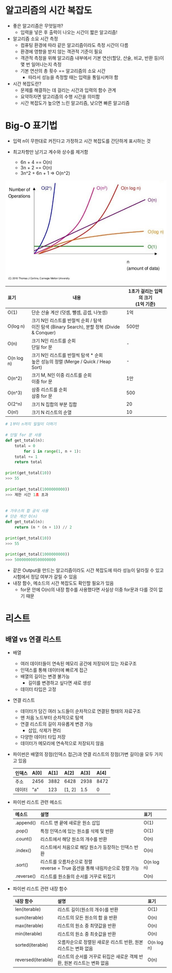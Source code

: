 # 알고리즘의 시간 복잡도

- 좋은 알고리즘은 무엇일까? 
  - 입력을 넣은 후 출력이 나오는 시간이 짧은 알고리즘!
- 알고리즘 소요 시간 측정
  - 컴퓨팅 환경에 따라 같은 알고리즘이라도 측정 시간이 다름
  - 환경에 영향을 받지 않는 객관적 기준이 필요
  - 객관적 측정을 위해 알고리즘 내부에서 기본 연산(할당, 산술, 비교, 반환 등)이 몇 번 일어나는지 측정
  - 기본 연산의 총 횟수 == 알고리즘의 소요 시간
    - 따라서 성능을 측정할 때는 입력을 통일시켜야 함
- 시간 복잡도란?
  - 문제를 해결하는 데 걸리는 시간과 입력의 함수 관계
  - 요약하자면 알고리즘의 수행 시간을 의미함
  - 시간 복잡도가 높으면 느린 알고리즘, 낮으면 빠른 알고리즘

# Big-O 표기법

- 입력 n이 무한대로 커진다고 가정하고 시간 복잡도를 간단하게 표시하는 것

- 최고차항만 남기고 계수와 상수를 제거함
  - 6n + 4 == O(n)
  - 3n + 2 == O(n)
  - 3n^2 + 6n + 1 => O(n^2)


![./big_O.jpg](./big_O.jpg)

| 표기       | 내용                                                         | 1초가 걸리는 입력의 크기<br/>(1억 기준) |
| :--------- | ------------------------------------------------------------ | --------------------------------------- |
| O(1)       | 단순 산술 계산 (덧셈, 뺄셈, 곱셉, 나눗셈)                    | 1억                                     |
| O(log n)   | 크기 N인 리스트를 반절씩 순회 / 탐색<br/>이진 탐색 (Binary Search), 분할 정복 (Divide & Conquer) | 500만                                   |
| O(n)       | 크기 N인 리스트를 순회<br/>단일 for 문                       | -                                       |
| O(n log n) | 크기 N인 리스트를 반절씩 탐색 * 순회<br/>높은 성능의 정렬 (Merge / Quick / Heap Sort) | -                                       |
| O(n^2)     | 크기 M, N인 이중 리스트를 순회<br/>이중 for 문               | 1만                                     |
| O(n^3)     | 삼중 리스트를 순회<br/>삼중 for 문                           | 500                                     |
| O(2^n)     | 크기 N 집합의 부분 집합                                      | 20                                      |
| O(n!)      | 크기 N 리스트의 순열                                         | 10                                      |

```python
# 1부터 n까지 일일이 더하기

# 단일 for 문 사용
def get_total(n):
    total = 0
        for i in range(1, n + 1):
    total += 1
    return total

print(get_total(10))
>>> 55

print(get_total(1000000000))
>>> 제한 시간 1초 초과


# 가우스의 합 공식 사용
# 단순 계산 O(n)
def get_total(n):
    return (n * (n + 1)) // 2

print(get_total(10))
>>> 55

print(get_total(1000000000))
>>> 500000000500000000
```

- 같은 Output을 만드는 알고리즘이라도 시간 복잡도에 따라 성능이 달라질 수 있고 시험에서 정답 여부가 갈릴 수 있음
- 내장 함수, 메소드의 시간 복잡도도 확인할 필요가 있음
  - for문 안에 O(n)의 내장 함수를 사용했다면 사실상 이중 for문과 다를 것이 없기 때문

# 리스트

## 배열 vs 연결 리스트

- 배열
  - 여러 데이터들이 연속된 메모리 공간에 저장되어 있는 자료구조
  - 인덱스를 통해 데이터에 빠르게 접근
  - 배열의 길이는 변경 불가능 
    - 길이를 변경하고 싶다면 새로 생성
  - 데이터 타입은 고정

- 연결 리스트

  - 데이터가 담긴 여러 노드들이 순차적으로 연결된 형태의 자료구조
  - 맨 처음 노드부터 순차적으로 탐색
  - 연결 리스트의 길이 자유롭게 변경 가능 
    - 삽입, 삭제가 편리
  - 다양한 데이터 타입 저장
  - 데이터가 메모리에 연속적으로 저장되지 않음

- 파이썬은 배열의 장점(인덱스 접근)과 연결 리스트의 장점(가변 길이)을 모두 가지고 있음

  | 인덱스 | A[0] | A[1] | A[2]   | A[3] | A[4] |
  | ------ | ---- | ---- | ------ | ---- | ---- |
  | 주소   | 2456 | 3882 | 6428   | 2938 | 8472 |
  | 데이터 | "a"  | 123  | [1, 2] | 1.5  | 0    |

- 파이썬 리스트 관련 메소드

  | 메소드     | 설명                                                         | 표기       |
  | ---------- | ------------------------------------------------------------ | ---------- |
  | .append()  | 리스트 맨 끝에 새로운 원소 삽입                              | O(1)       |
  | .pop()     | 특정 인덱스에 있는 원소를 삭제 및 반환                       | O(1)       |
  | .count()   | 리스트에서 해당 원소의 개수를 반환                           | O(n)       |
  | .index()   | 리스트에서 처음으로 해당 원소가 등장하는 인덱스 반환         | O(n)       |
  | .sort()    | 리스트를 오름차순으로 정렬<br/>reverse = True 옵션을 통해 내림차순으로 정렬 가능 | O(n log n) |
  | .reverse() | 리스트를 원소들의 순서를 거꾸로 뒤집기                       | O(n)       |

- 파이썬 리스트 관련 내장 함수

  | 내장 함수          | 설명                                                         | 표기       |
  | ------------------ | ------------------------------------------------------------ | ---------- |
  | len(iterable)      | 리스트 길이(원소의 개수)를 반환                              | O(1)       |
  | sum(iterable)      | 리스트의 모든 원소의 합 을 반환                              | O(n)       |
  | max(iterable)      | 리스트의 원소 중 최댓값을 반환                               | O(n)       |
  | min(iterable)      | 리스트의 원소 중 최솟값을 반환                               | O(n)       |
  | sorted(iterable)   | 오름차순으로 정렬된 새로운 리스트 반환, 원본 리스트는 변화 없음 | O(n log n) |
  | reversed(iterable) | 리스트의 순서를 거꾸로 뒤집은 새로운 객체 반환, 원본 리스트는 변화 없음 | O(n)       |


